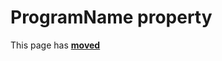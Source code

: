 # ProgramName property

This page has [**moved**](https://lib-docs.delphidabbler.com/AboutBox/3.6/API/TPJAboutBoxDlg-ProgramName)